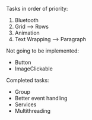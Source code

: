 Tasks in order of priority:
 1. Bluetooth
 2. Grid --> Rows
 3. Animation
 4. Text Wrapping --> Paragraph

Not going to be implemented:
 - Button
 - ImageClickable

Completed tasks:
 - Group
 - Better event handling
 - Services
 - Multithreading
